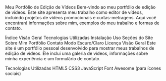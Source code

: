 Meu Portfólio de Edição de Vídeos
Bem-vindo ao meu portfólio de edição de vídeos. Este site apresenta meu trabalho como editor de vídeos, incluindo projetos de vídeos promocionais e curtas-metragens. Aqui você encontrará informações sobre mim, exemplos do meu trabalho e formas de contato.

Índice
Visão Geral
Tecnologias Utilizadas
Instalação
Uso
Seções do Site
Sobre Mim
Portfólio
Contato
Modo Escuro/Claro
Licença
Visão Geral
Este site é um portfólio pessoal desenvolvido para mostrar meus trabalhos de edição de vídeos. Ele inclui uma galeria de vídeos, informações sobre minha experiência e um formulário de contato.

Tecnologias Utilizadas
HTML5
CSS3
JavaScript
Font Awesome (para ícones sociais)
